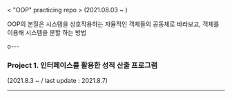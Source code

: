 < "OOP" practicing repo > (2021.08.03 ~ )

OOP의 본질은 시스템을 상호작용하는 자율적인 객체들의 공동체로 바라보고, 객체를 이용해 시스템을 분할 하는 방법

o--- 

### Project 1. 인터페이스를 활용한 성적 산출 프로그램 
(2021.8.3 ~  / last update : 2021.8.7)

---

```

```

